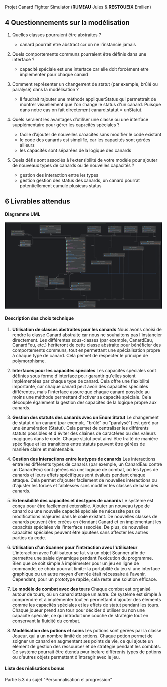 Projet Canard Fighter Simulator (**RUMEAU** Jules & **RESTOUEIX** Emilien)

## 4 Questionnements sur la modélisation ##


1. Quelles classes pourraient être abstraites ?
   - canard pourrait etre abstract car on ne l'instancie jamais

   
2. Quels comportements communs pourraient être définis dans
   une interface ?
   - capacité spéciale est une interface car elle doit forcément etre implementer pour chaque canard


3. Comment représenter un changement de statut (par exemple,
   brûlé ou paralysé) dans la modélisation ?
   - Il faudrait rajouter une méthode appliquerStatus qui permettrait de montrer visuellement que l'on change le status d'un canard.
   Puisque dans notre cas on fait directement canard.statut = unStatut.


4. Quels seraient les avantages d’utiliser une classe ou une interface supplémentaire pour gérer les capacités spéciales ?

   - facile d’ajouter de nouvelles capacités sans modifier le code existant
   - le code des canards est simplifié, car les capacités sont gérées ailleurs
   - les capacités sont séparées de la logique des canards

   
5. Quels défis sont associés à l’extensibilité de votre modèle pour
   ajouter de nouveaux types de canards ou de nouvelles capacités ?
   - gestion des interaction entre les types
   - gestion gestion des status des canards, un canard pourrat potentiellement cumulé plusieurs status


## 6 Livrables attendus ##

#### Diagramme UML ####

![Diagramme UML](diagramme.png)

#### Description des choix technique ####
1. **Utilisation de classes abstraites pour les canards**
   Nous avons choisi de rendre la classe Canard abstraite car nous ne souhaitons pas l'instancier directement.
   Les différentes sous-classes (par exemple, CanardEau, CanardFeu, etc.) hériteront de cette classe abstraite pour bénéficier des comportements communs,
   tout en permettant une spécialisation propre à chaque type de canard. Cela permet de respecter le principe de polymorphisme.


2. **Interfaces pour les capacités spéciales**
   Les capacités spéciales sont définies sous forme d'interface pour garantir qu'elles soient implémentées par chaque type de canard.
   Cela offre une flexibilité importante, car chaque canard peut avoir des capacités spéciales différentes,
   mais l'interface assure que chaque canard possède au moins une méthode permettant d'activer sa capacité spéciale.
   Cela découple également la gestion des capacités de la logique propre aux canards.


3. **Gestion des statuts des canards avec un Enum Statut**
   Le changement de statut d'un canard (par exemple, "brûlé" ou "paralysé") est géré par une énumération (Statut).
   Cela permet de centraliser les différents statuts possibles et d'éviter des chaînes de caractères ou des valeurs magiques dans le code.
   Chaque statut peut ainsi être traité de manière spécifique et les transitions entre statuts peuvent être gérées de manière claire et maintenable.


4. **Gestion des interactions entre les types de canards**
   Les interactions entre les différents types de canards (par exemple, un CanardEau contre un CanardFeu) sont gérées via une logique de combat,
   où les types de canards et leurs effets spécifiques sont évalués pendant chaque attaque.
   Cela permet d'ajouter facilement de nouvelles interactions ou d'ajuster les forces et faiblesses sans modifier les classes de base des canards.


5. **Extensibilité des capacités et des types de canards**
   Le système est conçu pour être facilement extensible. Ajouter un nouveau type de canard ou une nouvelle capacité spéciale ne nécessite pas de modifications majeures dans le code existant.
   De nouvelles classes de canards peuvent être créées en étendant Canard et en implémentant les capacités spéciales via l'interface associée.
   De plus, de nouvelles capacités spéciales peuvent être ajoutées sans affecter les autres parties du code.


6. **Utilisation d'un Scanner pour l'interaction avec l'utilisateur**
   L'interaction avec l'utilisateur se fait via un objet Scanner afin de permettre une saisie dynamique pendant l'exécution du programme.
   Bien que ce soit simple à implémenter pour un jeu en ligne de commande, ce choix pourrait limiter la portabilité du jeu si une interface graphique
   ou un autre moyen d'entrée était nécessaire à l'avenir. Cependant, pour un prototype rapide, cela reste une solution efficace.


7. **Le modèle de combat avec des tours**
   Chaque combat est organisé autour de tours, où un canard attaque un autre. Ce système est simple à comprendre
   et à implémenter tout en permettant d'ajouter des éléments comme les capacités spéciales et les effets de statut pendant les tours.
   Chaque joueur prend son tour pour décider d'utiliser ou non une capacité spéciale, ce qui introduit une couche de stratégie tout en conservant la fluidité du combat.


8. **Modélisation des potions et soins**
   Les potions sont gérées par la classe Joueur, qui a un nombre limité de potions. Chaque potion permet de soigner un canard en augmentant ses points de vie,
   ce qui ajoute un élément de gestion des ressources et de stratégie pendant les combats.
   Ce système pourrait être étendu pour inclure différents types de potions ou d'autres objets permettant d'interagir avec le jeu.




#### Liste des réalisations bonus  #### 

Partie 5.3 du sujet "Personnalisation et progression"
